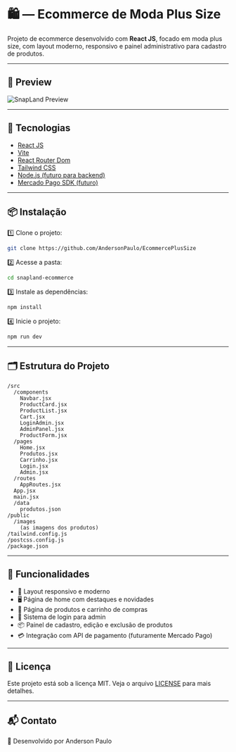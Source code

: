 # 🛍️ — Ecommerce de Moda Plus Size

Projeto de ecommerce desenvolvido com **React JS**, focado em moda plus size, com layout moderno, responsivo e painel administrativo para cadastro de produtos.

---

## 📸 Preview

![SnapLand Preview](./preview.png)

---

## 🚀 Tecnologias

- [React JS](https://react.dev/)
- [Vite](https://vitejs.dev/)
- [React Router Dom](https://reactrouter.com/)
- [Tailwind CSS](https://tailwindcss.com/)
- [Node.js (futuro para backend)](https://nodejs.org/)
- [Mercado Pago SDK (futuro)](https://www.mercadopago.com.br/developers/pt)

---

## 📦 Instalação

1️⃣ Clone o projeto:

```bash
git clone https://github.com/AndersonPaulo/EcommercePlusSize
```

2️⃣ Acesse a pasta:

```bash
cd snapland-ecommerce
```

3️⃣ Instale as dependências:

```bash
npm install
```

4️⃣ Inicie o projeto:

```bash
npm run dev
```

---

## 🗂️ Estrutura do Projeto

```
/src
  /components
    Navbar.jsx
    ProductCard.jsx
    ProductList.jsx
    Cart.jsx
    LoginAdmin.jsx
    AdminPanel.jsx
    ProductForm.jsx
  /pages
    Home.jsx
    Produtos.jsx
    Carrinho.jsx
    Login.jsx
    Admin.jsx
  /routes
    AppRoutes.jsx
  App.jsx
  main.jsx
  /data
    produtos.json
/public
  /images
    (as imagens dos produtos)
/tailwind.config.js
/postcss.config.js
/package.json

```

---

## 📌 Funcionalidades

- 📱 Layout responsivo e moderno
- 🖥️ Página de home com destaques e novidades
- 🛒 Página de produtos e carrinho de compras
- 🔐 Sistema de login para admin
- 📦 Painel de cadastro, edição e exclusão de produtos
- 💳 Integração com API de pagamento (futuramente Mercado Pago)

---

## 📄 Licença

Este projeto está sob a licença MIT. Veja o arquivo [LICENSE](LICENSE) para mais detalhes.

---

## 📬 Contato

👤 Desenvolvido por Anderson Paulo 